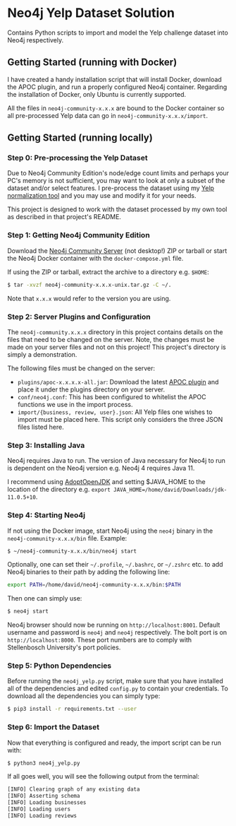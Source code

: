 # Neo4j Yelp Dataset Solution

Contains Python scripts to import and model the Yelp challenge dataset into Neo4j respectively.

## Getting Started (running with Docker)

I have created a handy installation script that will install Docker, download the APOC plugin, and run a properly configured Neo4j container.
Regarding the installation of Docker, only Ubuntu is currently supported.

All the files in `neo4j-community-x.x.x` are bound to the Docker container so all pre-processed Yelp data can go in `neo4j-community-x.x.x/import`.

## Getting Started (running locally)

### Step 0: Pre-processing the Yelp Dataset

Due to Neo4j Community Edition's node/edge count limits and perhaps your PC's memory is not sufficient, you may want to look at only a subset of the 
dataset and/or select features. I pre-process the dataset using my 
[Yelp normalization tool](https://github.com/DavidBakerEffendi/yelp-normalization) and you may use and modify it for your needs.

This project is designed to work with the dataset processed by my own tool as described in that project's README.

### Step 1: Getting Neo4j Community Edition

Download the [Neo4j Community Server](https://neo4j.com/download-center/?ref=web-product-database/#community) (not desktop!)
ZIP or tarball or start the Neo4j Docker container with the `docker-compose.yml` file.

If using the ZIP or tarball, extract the archive to a directory e.g. `$HOME`:
```bash
$ tar -xvzf neo4j-community-x.x.x-unix.tar.gz -C ~/.
```
Note that `x.x.x` would refer to the version you are using.

### Step 2: Server Plugins and Configuration
The `neo4j-community.x.x.x` directory in this project contains details
on the files that need to be changed on the server. Note, the changes must be made on your server files and not on this 
project! This project's directory is simply a demonstration. 

The following files must be changed on the server:

* `plugins/apoc-x.x.x.x-all.jar`: Download the latest [APOC plugin](https://github.com/neo4j-contrib/neo4j-apoc-procedures/releases) and place it under the plugins directory on your server.
* `conf/neo4j.conf`: This has been configured to whitelist the APOC functions we use in the import process.
* `import/{business, review, user}.json`: All Yelp files one wishes to import must be placed here. This script only 
considers the three JSON files listed here.

### Step 3: Installing Java

Neo4j requires Java to run. The version of Java necessary for Neo4j to run is dependent on the Neo4j version e.g. Neo4j 4 requires Java 11. 

I recommend using [AdoptOpenJDK](https://adoptopenjdk.net/installation.html?variant=openjdk11&jvmVariant=hotspot) and setting $JAVA_HOME to the location of the directory e.g. `export JAVA_HOME=/home/david/Downloads/jdk-11.0.5+10`.

### Step 4: Starting Neo4j

If not using the Docker image, start Neo4j using the `neo4j` binary in the `neo4j-community-x.x.x/bin` file. Example:
```bash
$ ~/neo4j-community-x.x.x/bin/neo4j start
```
Optionally, one can set their `~/.profile`, `~/.bashrc`, or `~/.zshrc` etc. to add Neo4j binaries to their path by adding the following line: 
```bash
export PATH=/home/david/neo4j-community-x.x.x/bin:$PATH
```
Then one can simply use:
```bash
$ neo4j start
```

Neo4j browser should now be running on `http://localhost:8001`. Default username and password is `neo4j` and `neo4j` respectively. The bolt port is on `http://localhost:8000`. These port numbers are to comply with Stellenbosch University's port policies.

### Step 5: Python Dependencies

Before running the `neo4j_yelp.py` script, make sure that you have installed all of the dependencies and edited `config.py` to contain your credentials. To download all the dependencies you can simply type:
```bash
$ pip3 install -r requirements.txt --user
```

### Step 6: Import the Dataset

Now that everything is configured and ready, the import script can be run with:
```bash
$ python3 neo4j_yelp.py
```
If all goes well, you will see the following output from the terminal:
```bash
[INFO] Clearing graph of any existing data
[INFO] Asserting schema
[INFO] Loading businesses
[INFO] Loading users
[INFO] Loading reviews
```
